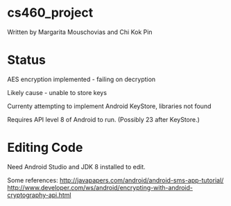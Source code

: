 # cs460_project
Written by Margarita Mouschovias and Chi Kok Pin

# Status

AES encryption implemented - failing on decryption

Likely cause - unable to store keys

Currenty attempting to implement Android KeyStore, libraries not found




Requires API level 8 of Android to run. (Possibly 23 after KeyStore.)




# Editing Code

Need Android Studio and JDK 8 installed to edit.

Some references:
http://javapapers.com/android/android-sms-app-tutorial/
http://www.developer.com/ws/android/encrypting-with-android-cryptography-api.html


